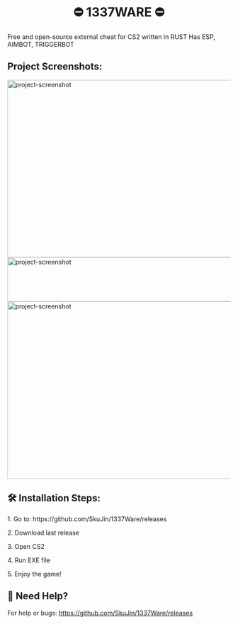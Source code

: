 <h1 align="center" id="title">⛔ 1337WARE ⛔</h1>

<p id="description">Free and open-source external cheat for CS2 written in RUST Has ESP, AIMBOT, TRIGGERBOT</p>

<h2>Project Screenshots:</h2>

<img src="https://i.imgur.com/eBNo9FC.jpg" alt="project-screenshot" width="800" height="400/">

<img src="https://i.imgur.com/XRVSJqN.png" alt="project-screenshot" width="800" height="100/">

<img src="https://i.imgur.com/vrHTqh1.jpg" alt="project-screenshot" width="800" height="400/">



<h2>🛠️ Installation Steps:</h2>

<p>1. Go to: https://github.com/SkuJin/1337Ware/releases</p>

<p>2. Download last release</p>

<p>3. Open CS2</p>

<p>4. Run EXE file</p>

<p>5. Enjoy the game!</p>

<h2>💖 Need Help?</h2>

For help or bugs: https://github.com/SkuJin/1337Ware/releases
